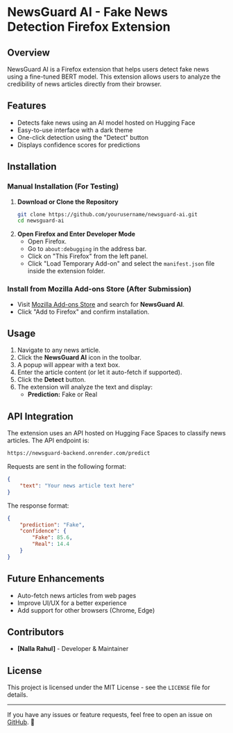 # NewsGuard AI - Fake News Detection Firefox Extension

## Overview
NewsGuard AI is a Firefox extension that helps users detect fake news using a fine-tuned BERT model. This extension allows users to analyze the credibility of news articles directly from their browser.

## Features
- Detects fake news using an AI model hosted on Hugging Face
- Easy-to-use interface with a dark theme
- One-click detection using the "Detect" button
- Displays confidence scores for predictions

## Installation
### Manual Installation (For Testing)
1. **Download or Clone the Repository**
   ```sh
   git clone https://github.com/yourusername/newsguard-ai.git
   cd newsguard-ai
   ```
2. **Open Firefox and Enter Developer Mode**
   - Open Firefox.
   - Go to `about:debugging` in the address bar.
   - Click on "This Firefox" from the left panel.
   - Click "Load Temporary Add-on" and select the `manifest.json` file inside the extension folder.

### Install from Mozilla Add-ons Store (After Submission)
- Visit [Mozilla Add-ons Store](https://addons.mozilla.org/) and search for **NewsGuard AI**.
- Click "Add to Firefox" and confirm installation.

## Usage
1. Navigate to any news article.
2. Click the **NewsGuard AI** icon in the toolbar.
3. A popup will appear with a text box.
4. Enter the article content (or let it auto-fetch if supported).
5. Click the **Detect** button.
6. The extension will analyze the text and display:
   - **Prediction:** Fake or Real

## API Integration
The extension uses an API hosted on Hugging Face Spaces to classify news articles. The API endpoint is:
```sh
https://newsguard-backend.onrender.com/predict
```
Requests are sent in the following format:
```json
{
    "text": "Your news article text here"
}
```
The response format:
```json
{
    "prediction": "Fake",
    "confidence": {
        "Fake": 85.6,
        "Real": 14.4
    }
}
```
## Future Enhancements
- Auto-fetch news articles from web pages
- Improve UI/UX for a better experience
- Add support for other browsers (Chrome, Edge)

## Contributors
- **[Nalla Rahul]** - Developer & Maintainer

## License
This project is licensed under the MIT License - see the `LICENSE` file for details.

---

If you have any issues or feature requests, feel free to open an issue on [GitHub](https://github.com/nallarahul/newsguard-ai/issues). 🚀
